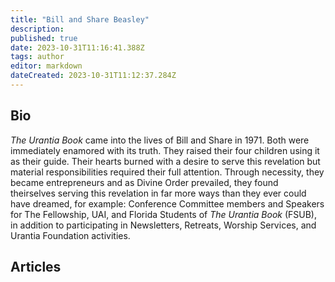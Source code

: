 ```yaml
---
title: "Bill and Share Beasley"
description:
published: true
date: 2023-10-31T11:16:41.388Z
tags: author
editor: markdown
dateCreated: 2023-10-31T11:12:37.284Z
---
```


## Bio

_The Urantia Book_ came into the lives of Bill and Share in 1971. Both were immediately enamored with its truth. They raised their four children using it as their guide. Their hearts burned with a desire to serve this revelation but material responsibilities required their full attention. Through necessity, they became entrepreneurs and as Divine Order prevailed, they found theirselves serving this revelation in far more ways than they ever could have dreamed, for example: Conference Committee members and Speakers for The Fellowship, UAI, and Florida Students of _The Urantia Book_ (FSUB), in addition to participating in Newsletters, Retreats, Worship Services, and Urantia Foundation activities.

## Articles


